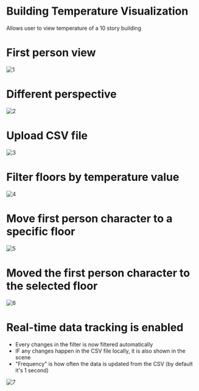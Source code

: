 # Building Temperature Visualization
 Allows user to view temperature of a 10 story building

# First person view
![1](https://github.com/mhk1121992/Building-Temperature-Visualization/assets/37981149/c66b5177-bdce-4d17-8c59-1c5497fa340c)


# Different perspective
![2](https://github.com/mhk1121992/Building-Temperature-Visualization/assets/37981149/1b797e08-e8e9-4a1f-9cb0-a6044982afeb)


# Upload CSV file
![3](https://github.com/mhk1121992/Building-Temperature-Visualization/assets/37981149/e81b0e21-a560-44e8-b911-40d69700896d)


# Filter floors by temperature value
![4](https://github.com/mhk1121992/Building-Temperature-Visualization/assets/37981149/2207c142-e6d1-4432-b04b-e383e62d155e)


# Move first person character to a specific floor
![5](https://github.com/mhk1121992/Building-Temperature-Visualization/assets/37981149/dc5eb61a-8325-4235-ab88-2b6136ed4f1a)


# Moved the first person character to the selected floor
![6](https://github.com/mhk1121992/Building-Temperature-Visualization/assets/37981149/bd1f3b8b-71a4-406d-b795-fd5ae2b60579)


# Real-time data tracking is enabled
- Every changes in the filter is now filtered automatically
- IF any changes happen in the CSV file locally, it is also shown in the scene
- "Frequency" is how often the data is updated from the CSV (by default it's 1 second)

![7](https://github.com/mhk1121992/Building-Temperature-Visualization/assets/37981149/dc7e9142-5eba-4761-bebc-a1afe6cf5c58)



